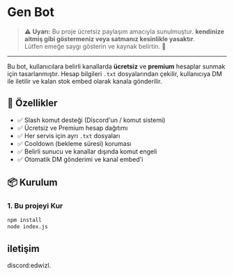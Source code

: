 # Gen Bot

> ⚠️ **Uyarı:** Bu proje ücretsiz paylaşım amacıyla sunulmuştur. **kendinize aitmiş gibi göstermeniz veya satmanız kesinlikle yasaktır**.  
> Lütfen emeğe saygı gösterin ve kaynak belirtin. 🙏

---

Bu bot, kullanıcılara belirli kanallarda **ücretsiz** ve **premium** hesaplar sunmak için tasarlanmıştır. Hesap bilgileri `.txt` dosyalarından çekilir, kullanıcıya DM ile iletilir ve kalan stok embed olarak kanala gönderilir.

## 🚀 Özellikler

- ✅ Slash komut desteği (Discord'un / komut sistemi)
- ✅ Ücretsiz ve Premium hesap dağıtımı
- ✅ Her servis için ayrı `.txt` dosyaları
- ✅ Cooldown (bekleme süresi) koruması
- ✅ Belirli sunucu ve kanallar dışında komut engeli
- ✅ Otomatik DM gönderimi ve kanal embed'i

## 📦 Kurulum

### 1. Bu projeyi Kur

```bash
npm install
node index.js
```
## iletişim
discord:edwizl.
